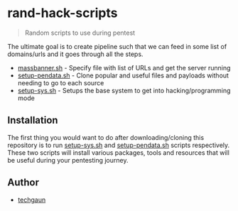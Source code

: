 # rand-hack-scripts

> Random scripts to use during pentest

The ultimate goal is to create pipeline such that we can feed in some list of domains/urls and it goes through all the steps.

- [massbanner.sh](massbanner.sh) - Specify file with list of URLs and get the server running
- [setup-pendata.sh](setup-pendata.sh) - Clone popular and useful files and payloads without needing to go to each source
- [setup-sys.sh](setup-sys.sh) - Setups the base system to get into hacking/programming mode

## Installation

The first thing you would want to do after downloading/cloning this repository is to run [setup-sys.sh](setup-sys.sh) and [setup-pendata.sh](setup-pendata.sh) scripts respectively. These two scripts will install various packages, tools and resources that will be useful during your pentesting journey.

## Author

- [techgaun](https://github.com/techgaun)
